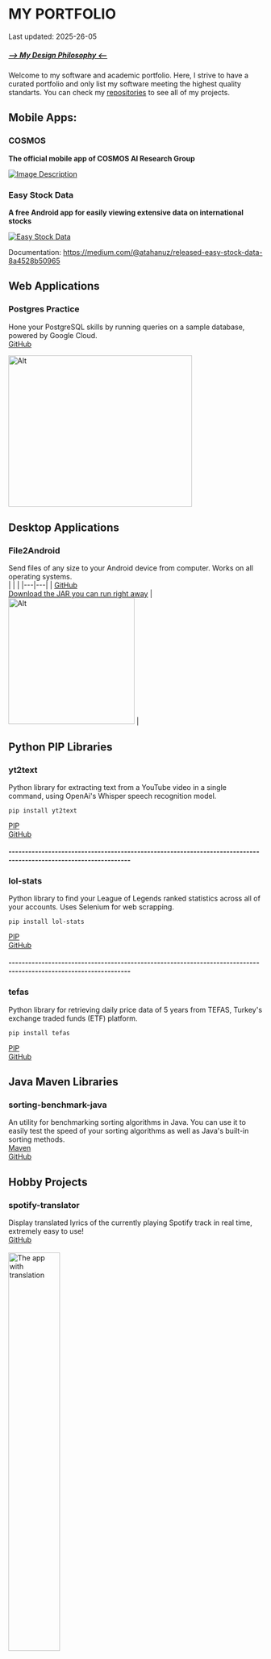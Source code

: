 # MY PORTFOLIO

Last updated: 2025-26-05

##### [--> My Design Philosophy <--](design_philosophy.md)
Welcome to my software and academic portfolio. Here, I strive to have a curated portfolio and only list my software meeting the highest quality standarts. You can check my [repositories](https://github.com/atahanuz?tab=repositories) to see all of my projects.<br>

## Mobile Apps:

### COSMOS
**The official mobile app of COSMOS AI Research Group**

[![Image Description](https://i.imgur.com/r5Wm5PC.png)](https://onelink.to/qg8rda)



### Easy Stock Data
**A free Android app for easily viewing extensive data on international stocks**

[![Easy Stock Data](https://i.imgur.com/rcSzz3g.png)](https://play.google.com/store/apps/details?id=com.atahanuz.easy_stock_data)

Documentation: https://medium.com/@atahanuz/released-easy-stock-data-8a4528b50965

## Web Applications
### Postgres Practice
Hone your PostgreSQL skills by running queries on a sample database, powered by Google Cloud. <br>
[GitHub](https://github.com/atahanuz/postgres-practice)

<img src="https://i.imgur.com/tW0eZs6.png" width="364" height="300" alt="Alt"> 

## Desktop Applications
### File2Android
Send files of any size to your Android device from computer. Works on all operating systems. <br>
| | |
|---|---|
| [GitHub](https://github.com/atahanuz/file2android)<br>[Download the JAR you can run right away](https://github.com/atahanuz/file2android/raw/main/File2Android.jar) | <img src="https://i.imgur.com/1HrvLib.png" width="250" height="250" alt="Alt"> |





## Python PIP Libraries
### yt2text
Python library for extracting text from a YouTube video in a single command, using OpenAi's Whisper speech recognition model.<br>
```
pip install yt2text
```
[PIP](https://pypi.org/project/yt2text/) <br>
[GitHub](https://github.com/atahanuz/yt2text)
<br><br>**-----------------------------------------------------------------------------------------------------------------**<br>
### lol-stats
Python library to find your League of Legends ranked statistics across all of your accounts. Uses Selenium for web scrapping. <br>
```
pip install lol-stats
```
[PIP](https://pypi.org/project/lol-stats/) <br>
[GitHub](https://github.com/atahanuz/lol-stats)
<br><br>**-----------------------------------------------------------------------------------------------------------------**<br>

### tefas
Python library for retrieving daily price data of 5 years from TEFAS, Turkey's exchange traded funds (ETF) platform.<br>
```
pip install tefas
```
[PIP](https://pypi.org/project/tefas/) <br>
[GitHub](https://github.com/atahanuz/tefas)

## Java Maven Libraries
### sorting-benchmark-java
An utility for benchmarking sorting algorithms in Java. You can use it to easily test the speed of your sorting algorithms as well as Java's built-in sorting methods. <br>
[Maven](https://github.com/atahanuz/sorting-benchmark/packages/1985682) 
<br>
[GitHub](https://github.com/atahanuz/sorting-benchmark-java)

## Hobby Projects
### spotify-translator
Display translated lyrics of the currently playing Spotify track in real time, extremely easy to use! <br>
[GitHub](https://github.com/atahanuz/spotify-translator)
<br><br>
<img src="https://i.imgur.com/IY6v5y8.png" alt="The app with translation" style="width: 45%;" />
<br><br>
### digit-recognition
Easy-to-use Python digit recognition model you can personally test !
[GitHub](https://github.com/atahanuz/digit-recognition)

![Image Description](https://i.imgur.com/VxGU4oV.png)



